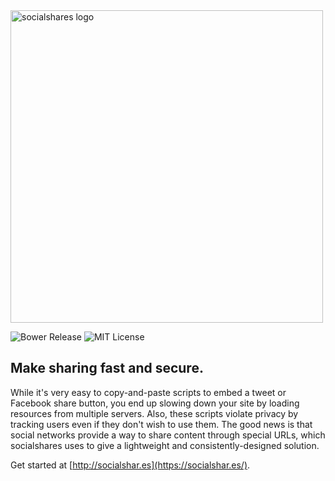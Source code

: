 <a href="https://socialshar.es/">
	<img src="https://socialshar.es/assets/svg/logo.svg"
	     width="500"
		 alt="socialshares logo" />
</a>

![Bower Release](https://img.shields.io/bower/v/socialshares.svg)
![MIT License](https://img.shields.io/github/license/socialshares/buttons.svg)

## Make sharing fast and secure.

While it's very easy to copy-and-paste scripts to embed a tweet or Facebook share button, you end up slowing down your site by loading resources from multiple servers. Also, these scripts violate privacy by tracking users even if they don't wish to use them. The good news is that social networks provide a way to share content through special URLs, which socialshares uses to give a lightweight and consistently-designed solution.

Get started at [http://socialshar.es](https://socialshar.es/).
